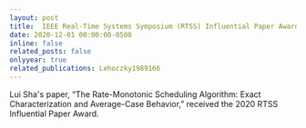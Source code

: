 ```yaml
---
layout: post
title:  IEEE Real-Time Systems Symposium (RTSS) Influential Paper Award
date: 2020-12-01 00:00:00-0500
inline: false
related_posts: false
onlyyear: true
related_publications: Lehoczky1989166
---
```


Lui Sha's paper, “The Rate-Monotonic Scheduling Algorithm: Exact Characterization and Average-Case Behavior,” received the 2020 RTSS Influential Paper Award.  

<br>